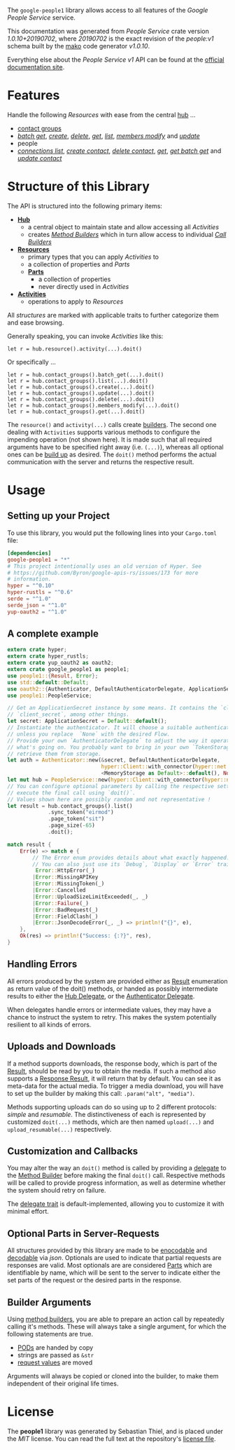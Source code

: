 <!---
DO NOT EDIT !
This file was generated automatically from 'src/mako/api/README.md.mako'
DO NOT EDIT !
-->
The `google-people1` library allows access to all features of the *Google People Service* service.

This documentation was generated from *People Service* crate version *1.0.10+20190702*, where *20190702* is the exact revision of the *people:v1* schema built by the [mako](http://www.makotemplates.org/) code generator *v1.0.10*.

Everything else about the *People Service* *v1* API can be found at the
[official documentation site](https://developers.google.com/people/).
# Features

Handle the following *Resources* with ease from the central [hub](https://docs.rs/google-people1/1.0.10+20190702/google_people1/struct.PeopleService.html) ... 

* [contact groups](https://docs.rs/google-people1/1.0.10+20190702/google_people1/struct.ContactGroup.html)
 * [*batch get*](https://docs.rs/google-people1/1.0.10+20190702/google_people1/struct.ContactGroupBatchGetCall.html), [*create*](https://docs.rs/google-people1/1.0.10+20190702/google_people1/struct.ContactGroupCreateCall.html), [*delete*](https://docs.rs/google-people1/1.0.10+20190702/google_people1/struct.ContactGroupDeleteCall.html), [*get*](https://docs.rs/google-people1/1.0.10+20190702/google_people1/struct.ContactGroupGetCall.html), [*list*](https://docs.rs/google-people1/1.0.10+20190702/google_people1/struct.ContactGroupListCall.html), [*members modify*](https://docs.rs/google-people1/1.0.10+20190702/google_people1/struct.ContactGroupMemberModifyCall.html) and [*update*](https://docs.rs/google-people1/1.0.10+20190702/google_people1/struct.ContactGroupUpdateCall.html)
* people
 * [*connections list*](https://docs.rs/google-people1/1.0.10+20190702/google_people1/struct.PeopleConnectionListCall.html), [*create contact*](https://docs.rs/google-people1/1.0.10+20190702/google_people1/struct.PeopleCreateContactCall.html), [*delete contact*](https://docs.rs/google-people1/1.0.10+20190702/google_people1/struct.PeopleDeleteContactCall.html), [*get*](https://docs.rs/google-people1/1.0.10+20190702/google_people1/struct.PeopleGetCall.html), [*get batch get*](https://docs.rs/google-people1/1.0.10+20190702/google_people1/struct.PeopleGetBatchGetCall.html) and [*update contact*](https://docs.rs/google-people1/1.0.10+20190702/google_people1/struct.PeopleUpdateContactCall.html)




# Structure of this Library

The API is structured into the following primary items:

* **[Hub](https://docs.rs/google-people1/1.0.10+20190702/google_people1/struct.PeopleService.html)**
    * a central object to maintain state and allow accessing all *Activities*
    * creates [*Method Builders*](https://docs.rs/google-people1/1.0.10+20190702/google_people1/trait.MethodsBuilder.html) which in turn
      allow access to individual [*Call Builders*](https://docs.rs/google-people1/1.0.10+20190702/google_people1/trait.CallBuilder.html)
* **[Resources](https://docs.rs/google-people1/1.0.10+20190702/google_people1/trait.Resource.html)**
    * primary types that you can apply *Activities* to
    * a collection of properties and *Parts*
    * **[Parts](https://docs.rs/google-people1/1.0.10+20190702/google_people1/trait.Part.html)**
        * a collection of properties
        * never directly used in *Activities*
* **[Activities](https://docs.rs/google-people1/1.0.10+20190702/google_people1/trait.CallBuilder.html)**
    * operations to apply to *Resources*

All *structures* are marked with applicable traits to further categorize them and ease browsing.

Generally speaking, you can invoke *Activities* like this:

```Rust,ignore
let r = hub.resource().activity(...).doit()
```

Or specifically ...

```ignore
let r = hub.contact_groups().batch_get(...).doit()
let r = hub.contact_groups().list(...).doit()
let r = hub.contact_groups().create(...).doit()
let r = hub.contact_groups().update(...).doit()
let r = hub.contact_groups().delete(...).doit()
let r = hub.contact_groups().members_modify(...).doit()
let r = hub.contact_groups().get(...).doit()
```

The `resource()` and `activity(...)` calls create [builders][builder-pattern]. The second one dealing with `Activities` 
supports various methods to configure the impending operation (not shown here). It is made such that all required arguments have to be 
specified right away (i.e. `(...)`), whereas all optional ones can be [build up][builder-pattern] as desired.
The `doit()` method performs the actual communication with the server and returns the respective result.

# Usage

## Setting up your Project

To use this library, you would put the following lines into your `Cargo.toml` file:

```toml
[dependencies]
google-people1 = "*"
# This project intentionally uses an old version of Hyper. See
# https://github.com/Byron/google-apis-rs/issues/173 for more
# information.
hyper = "^0.10"
hyper-rustls = "^0.6"
serde = "^1.0"
serde_json = "^1.0"
yup-oauth2 = "^1.0"
```

## A complete example

```Rust
extern crate hyper;
extern crate hyper_rustls;
extern crate yup_oauth2 as oauth2;
extern crate google_people1 as people1;
use people1::{Result, Error};
use std::default::Default;
use oauth2::{Authenticator, DefaultAuthenticatorDelegate, ApplicationSecret, MemoryStorage};
use people1::PeopleService;

// Get an ApplicationSecret instance by some means. It contains the `client_id` and 
// `client_secret`, among other things.
let secret: ApplicationSecret = Default::default();
// Instantiate the authenticator. It will choose a suitable authentication flow for you, 
// unless you replace  `None` with the desired Flow.
// Provide your own `AuthenticatorDelegate` to adjust the way it operates and get feedback about 
// what's going on. You probably want to bring in your own `TokenStorage` to persist tokens and
// retrieve them from storage.
let auth = Authenticator::new(&secret, DefaultAuthenticatorDelegate,
                              hyper::Client::with_connector(hyper::net::HttpsConnector::new(hyper_rustls::TlsClient::new())),
                              <MemoryStorage as Default>::default(), None);
let mut hub = PeopleService::new(hyper::Client::with_connector(hyper::net::HttpsConnector::new(hyper_rustls::TlsClient::new())), auth);
// You can configure optional parameters by calling the respective setters at will, and
// execute the final call using `doit()`.
// Values shown here are possibly random and not representative !
let result = hub.contact_groups().list()
             .sync_token("eirmod")
             .page_token("sit")
             .page_size(-65)
             .doit();

match result {
    Err(e) => match e {
        // The Error enum provides details about what exactly happened.
        // You can also just use its `Debug`, `Display` or `Error` traits
         Error::HttpError(_)
        |Error::MissingAPIKey
        |Error::MissingToken(_)
        |Error::Cancelled
        |Error::UploadSizeLimitExceeded(_, _)
        |Error::Failure(_)
        |Error::BadRequest(_)
        |Error::FieldClash(_)
        |Error::JsonDecodeError(_, _) => println!("{}", e),
    },
    Ok(res) => println!("Success: {:?}", res),
}

```
## Handling Errors

All errors produced by the system are provided either as [Result](https://docs.rs/google-people1/1.0.10+20190702/google_people1/enum.Result.html) enumeration as return value of 
the doit() methods, or handed as possibly intermediate results to either the 
[Hub Delegate](https://docs.rs/google-people1/1.0.10+20190702/google_people1/trait.Delegate.html), or the [Authenticator Delegate](https://docs.rs/yup-oauth2/*/yup_oauth2/trait.AuthenticatorDelegate.html).

When delegates handle errors or intermediate values, they may have a chance to instruct the system to retry. This 
makes the system potentially resilient to all kinds of errors.

## Uploads and Downloads
If a method supports downloads, the response body, which is part of the [Result](https://docs.rs/google-people1/1.0.10+20190702/google_people1/enum.Result.html), should be
read by you to obtain the media.
If such a method also supports a [Response Result](https://docs.rs/google-people1/1.0.10+20190702/google_people1/trait.ResponseResult.html), it will return that by default.
You can see it as meta-data for the actual media. To trigger a media download, you will have to set up the builder by making
this call: `.param("alt", "media")`.

Methods supporting uploads can do so using up to 2 different protocols: 
*simple* and *resumable*. The distinctiveness of each is represented by customized 
`doit(...)` methods, which are then named `upload(...)` and `upload_resumable(...)` respectively.

## Customization and Callbacks

You may alter the way an `doit()` method is called by providing a [delegate](https://docs.rs/google-people1/1.0.10+20190702/google_people1/trait.Delegate.html) to the 
[Method Builder](https://docs.rs/google-people1/1.0.10+20190702/google_people1/trait.CallBuilder.html) before making the final `doit()` call. 
Respective methods will be called to provide progress information, as well as determine whether the system should 
retry on failure.

The [delegate trait](https://docs.rs/google-people1/1.0.10+20190702/google_people1/trait.Delegate.html) is default-implemented, allowing you to customize it with minimal effort.

## Optional Parts in Server-Requests

All structures provided by this library are made to be [enocodable](https://docs.rs/google-people1/1.0.10+20190702/google_people1/trait.RequestValue.html) and 
[decodable](https://docs.rs/google-people1/1.0.10+20190702/google_people1/trait.ResponseResult.html) via *json*. Optionals are used to indicate that partial requests are responses 
are valid.
Most optionals are are considered [Parts](https://docs.rs/google-people1/1.0.10+20190702/google_people1/trait.Part.html) which are identifiable by name, which will be sent to 
the server to indicate either the set parts of the request or the desired parts in the response.

## Builder Arguments

Using [method builders](https://docs.rs/google-people1/1.0.10+20190702/google_people1/trait.CallBuilder.html), you are able to prepare an action call by repeatedly calling it's methods.
These will always take a single argument, for which the following statements are true.

* [PODs][wiki-pod] are handed by copy
* strings are passed as `&str`
* [request values](https://docs.rs/google-people1/1.0.10+20190702/google_people1/trait.RequestValue.html) are moved

Arguments will always be copied or cloned into the builder, to make them independent of their original life times.

[wiki-pod]: http://en.wikipedia.org/wiki/Plain_old_data_structure
[builder-pattern]: http://en.wikipedia.org/wiki/Builder_pattern
[google-go-api]: https://github.com/google/google-api-go-client

# License
The **people1** library was generated by Sebastian Thiel, and is placed 
under the *MIT* license.
You can read the full text at the repository's [license file][repo-license].

[repo-license]: https://github.com/Byron/google-apis-rsblob/master/LICENSE.md
